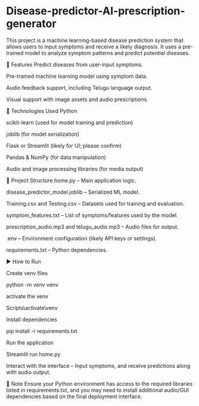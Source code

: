 # Disease-predictor-AI-prescription-generator

This project is a machine learning-based disease prediction system that allows users to input symptoms and receive a likely diagnosis. It uses a pre-trained model to analyze symptom patterns and predict potential diseases.

🧠 Features
Predict diseases from user-input symptoms.

Pre-trained machine learning model using symptom data.

Audio feedback support, including Telugu language output.

Visual support with image assets and audio prescriptions.

🧰 Technologies Used
Python

scikit-learn (used for model training and prediction)

joblib (for model serialization)

Flask or Streamlit (likely for UI; please confirm)

Pandas & NumPy (for data manipulation)

Audio and image processing libraries (for media output)

📁 Project Structure
home.py – Main application logic.

disease_predictor_model.joblib – Serialized ML model.

Training.csv and Testing.csv – Datasets used for training and evaluation.

symptom_features.txt – List of symptoms/features used by the model.

prescription_audio.mp3 and telugu_audio.mp3 – Audio files for output.

.env – Environment configuration (likely API keys or settings).

requirements.txt – Python dependencies.

▶️ How to Run

Create venv files 

python -m venv venv

activate the venv

Scripts\activate\venv

Install dependencies

pip install -r requirements.txt

Run the application

Streamlit run home.py

Interact with the interface – Input symptoms, and receive predictions along with audio output.

📌 Note
Ensure your Python environment has access to the required libraries listed in requirements.txt, and you may need to install additional audio/GUI dependencies based on the final deployment interface.
